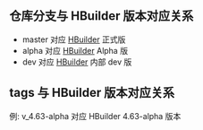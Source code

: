 ## 仓库分支与 HBuilder 版本对应关系

- master 对应 [HBuilder](https://www.dcloud.io/hbuilderx.html) 正式版
- alpha 对应 [HBuilder](https://www.dcloud.io/hbuilderx.html) Alpha 版
- dev 对应 [HBuilder](https://www.dcloud.io/hbuilderx.html) 内部 dev 版

## tags 与 HBuilder 版本对应关系

例: v_4.63-alpha 对应 HBuilder 4.63-alpha 版本